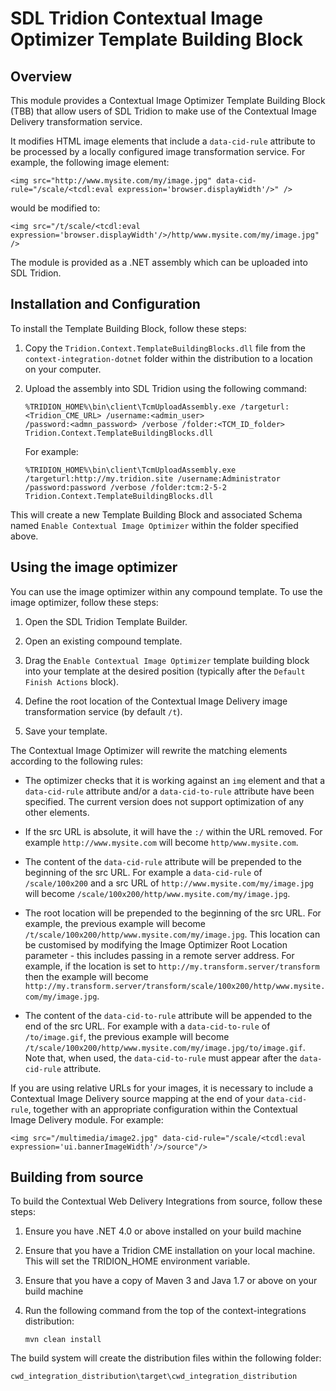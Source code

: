 ﻿SDL Tridion Contextual Image Optimizer Template Building Block
==============================================================


## Overview

This module provides a Contextual Image Optimizer Template Building Block (TBB) that allow users of SDL Tridion to make
use of the Contextual Image Delivery transformation service.

It modifies HTML image elements that include a `data-cid-rule` attribute to be processed by a locally configured image
transformation service. For example, the following image element:

    <img src="http://www.mysite.com/my/image.jpg" data-cid-rule="/scale/<tcdl:eval expression='browser.displayWidth'/>" />

would be modified to:

    <img src="/t/scale/<tcdl:eval expression='browser.displayWidth'/>/http/www.mysite.com/my/image.jpg" />

The module is provided as a .NET assembly which can be uploaded into SDL Tridion.


## Installation and Configuration

To install the Template Building Block, follow these steps:

1.  Copy the `Tridion.Context.TemplateBuildingBlocks.dll` file from the `context-integration-dotnet` folder within
the distribution to a location on your computer.

2.  Upload the assembly into SDL Tridion using the following command:

        %TRIDION_HOME%\bin\client\TcmUploadAssembly.exe /targeturl:<Tridion_CME_URL> /username:<admin_user>
        /password:<admn_password> /verbose /folder:<TCM_ID_folder> Tridion.Context.TemplateBuildingBlocks.dll

    For example:

        %TRIDION_HOME%\bin\client\TcmUploadAssembly.exe /targeturl:http://my.tridion.site /username:Administrator
        /password:password /verbose /folder:tcm:2-5-2 Tridion.Context.TemplateBuildingBlocks.dll

This will create a new Template Building Block and associated Schema named `Enable Contextual Image Optimizer` within
the folder specified above.


## Using the image optimizer

You can use the image optimizer within any compound template. To use the image optimizer, follow these steps:

1.  Open the SDL Tridion Template Builder.

2.  Open an existing compound template.

3.  Drag the `Enable Contextual Image Optimizer` template building block into your template at the desired position
(typically after the `Default Finish Actions` block).

4.  Define the root location of the Contextual Image Delivery image transformation service (by default `/t`).

5.  Save your template.

The Contextual Image Optimizer will rewrite the matching elements according to the following rules:

*   The optimizer checks that it is working against an `img` element and that a `data-cid-rule` attribute and/or a
`data-cid-to-rule` attribute have been specified. The current version does not support optimization of any other
elements.

*   If the src URL is absolute, it will have the `:/` within the URL removed. For example `http://www.mysite.com` will
become `http/www.mysite.com`.

*   The content of the `data-cid-rule` attribute will be prepended to the beginning of the src URL. For example a
`data-cid-rule` of `/scale/100x200` and a src URL of `http://www.mysite.com/my/image.jpg` will become
`/scale/100x200/http/www.mysite.com/my/image.jpg`.

*   The root location will be prepended to the beginning of the src URL. For example, the previous
example will become `/t/scale/100x200/http/www.mysite.com/my/image.jpg`. This location can be customised by modifying
the Image Optimizer Root Location parameter - this includes passing in a remote server address. For example, if the
location is set to `http://my.transform.server/transform` then the example will become
`http://my.transform.server/transform/scale/100x200/http/www.mysite.com/my/image.jpg`.

*   The content of the `data-cid-to-rule` attribute will be appended to the end of the src URL. For example with a
`data-cid-to-rule` of `/to/image.gif`, the previous example will become
`/t/scale/100x200/http/www.mysite.com/my/image.jpg/to/image.gif`. Note that, when used, the `data-cid-to-rule` must
appear after the `data-cid-rule` attribute.

If you are using relative URLs for your images, it is necessary to include a Contextual Image Delivery source mapping
at the end of your `data-cid-rule`, together with an appropriate configuration within the Contextual Image Delivery
module. For example:

    <img src="/multimedia/image2.jpg" data-cid-rule="/scale/<tcdl:eval expression='ui.bannerImageWidth'/>/source"/>


## Building from source

To build the Contextual Web Delivery Integrations from source, follow these steps:

1.  Ensure you have .NET 4.0 or above installed on your build machine
2.  Ensure that you have a Tridion CME installation on your local machine. This will set the TRIDION_HOME environment
variable.
3.  Ensure that you have a copy of Maven 3 and Java 1.7 or above on your build machine
4.  Run the following command from the top of the context-integrations distribution:

        mvn clean install

The build system will create the distribution files within the following folder:

    cwd_integration_distribution\target\cwd_integration_distribution



